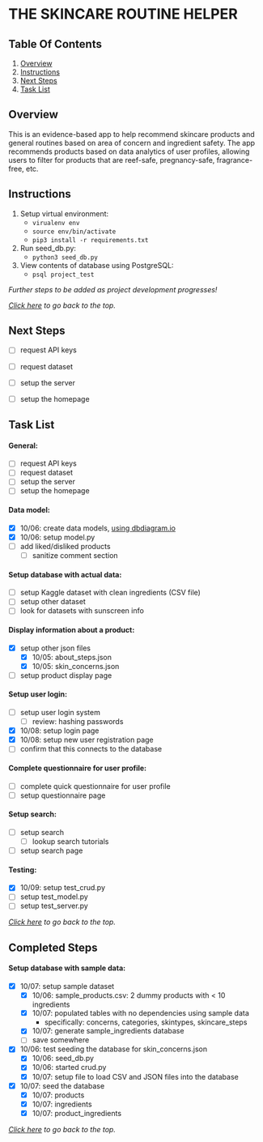# THE SKINCARE ROUTINE HELPER

## Table Of Contents
1. [Overview](#overview)
2. [Instructions](#instructions)
3. [Next Steps](#next-steps)
4. [Task List](#task-list)


## Overview
This is an evidence-based app to help recommend skincare products and general routines based on area of concern and ingredient safety. The app recommends products based on data analytics of user profiles, allowing users to filter for products that are reef-safe, pregnancy-safe, fragrance-free, etc.


## Instructions
1. Setup virtual environment:
    * `virualenv env`
    * `source env/bin/activate`
    * `pip3 install -r requirements.txt`
2. Run seed_db.py:
    * `python3 seed_db.py`
3. View contents of database using PostgreSQL:
    * `psql project_test`

*Further steps to be added as project development progresses!*

*[Click here](#the-skincare-routine-helper) to go back to the top.*


## Next Steps
- [ ] request API keys
- [ ] request dataset
- [ ] setup the server
- [ ] setup the homepage


## Task List
#### **General:**
- [ ] request API keys
- [ ] request dataset
- [ ] setup the server
- [ ] setup the homepage

#### **Data model:**
- [x] 10/06: create data models, [using dbdiagram.io](https://dbdiagram.io/)
- [x] 10/06: setup model.py
- [ ] add liked/disliked products
    - [ ] sanitize comment section

#### **Setup database with actual data:**
- [ ] setup Kaggle dataset with clean ingredients (CSV file)
- [ ] setup other dataset
- [ ] look for datasets with sunscreen info

#### **Display information about a product:**
- [x] setup other json files
    - [x] 10/05: about_steps.json
    - [x] 10/05: skin_concerns.json
- [ ] setup product display page

#### **Setup user login:**
- [ ] setup user login system
    - [ ] review: hashing passwords
- [x] 10/08: setup login page
- [x] 10/08: setup new user registration page
- [ ] confirm that this connects to the database

#### **Complete questionnaire for user profile:**
- [ ] complete quick questionnaire for user profile
- [ ] setup questionnaire page

#### **Setup search:**
- [ ] setup search
    - [ ] lookup search tutorials
- [ ] setup search page

#### **Testing:**
- [x] 10/09: setup test_crud.py
- [ ] setup test_model.py
- [ ] setup test_server.py

*[Click here](#the-skincare-routine-helper) to go back to the top.*


## Completed Steps

#### **Setup database with sample data:**
- [x] 10/07: setup sample dataset
    - [x] 10/06: sample_products.csv: 2 dummy products with < 10 ingredients
    - [x] 10/07: populated tables with no dependencies using sample data
        - specifically: concerns, categories, skintypes, skincare_steps
    - [x] 10/07: generate sample_ingredients database
    - [ ] save somewhere
- [x] 10/06: test seeding the database for skin_concerns.json
    - [x] 10/06: seed_db.py
    - [x] 10/06: started crud.py
    - [x] 10/07: setup file to load CSV and JSON files into the database
- [x] 10/07: seed the database
    - [x] 10/07: products
    - [x] 10/07: ingredients
    - [x] 10/07: product_ingredients

*[Click here](#the-skincare-routine-helper) to go back to the top.*